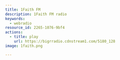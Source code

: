 ```yaml
---
title: 1Faith FM
description: 1Faith FM radio
keywords:
  - webradio
resource_id: 2265-1076-9bf4
actions:
  - title: play
    url: https://bigrradio.cdnstream1.com/5180_128
image: 1faith.png

---
```






